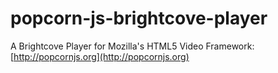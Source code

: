 popcorn-js-brightcove-player
=============
A Brightcove Player for Mozilla's HTML5 Video Framework: [http://popcornjs.org](http://popcornjs.org)